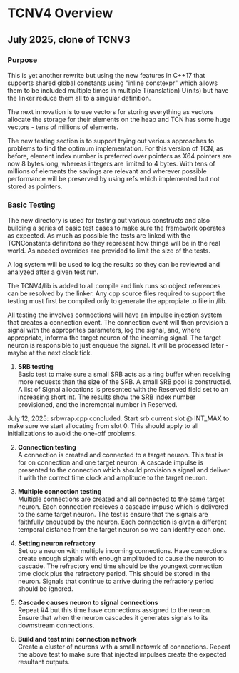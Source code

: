 # TCNV4 Overview
## July 2025, clone of TCNV3
### Purpose
This is yet another rewrite but using the new features in C++17 that supports shared global constants using "inline constexpr" which allows them to be included multiple times in multiple T(ranslation) U(nits) but have the linker reduce them all to a singular definition.

The next innovation is to use vectors for storing everything as vectors allocate the storage for their elements on the heap and TCN has some huge vectors - tens of millions of elements.

The new testing section is to support trying out verious approaches to problems to find the optimum implementation. For this version of TCN, as before, element index number is preferred over pointers as X64 pointers are now 8 bytes long, whereas integers are limited to 4 bytes. With tens of millions of elements the savings are relevant and wherever possible performance will be preserved by using refs which implemented but not stored as pointers.

### Basic Testing
The new directory is used for testing out various constructs and also building a series of basic test cases to make sure the framework operates as expected.
As much as possible the tests are linked with the TCNConstants definitons so they represent how things will be in the real world. As needed overrides are provided to limit the size of the tests.

A log system will be used to log the results so they can be reviewed and analyzed after a given test run.

The TCNV4/lib is added to all compile and link runs so object references can be resolved by the linker. Any cpp source files required to support the testing must first be compiled only to generate the appropiate .o file in /lib.

All testing the involves connections will have an impulse injection system that creates a connection event. The connection event will then provision a signal with the approprites parameters, log the signal, and, where appropriate, informa the target neuron of the incoming signal. The target neuron is responsible to just enqueue the signal. It will be processed later - maybe at the next clock tick.

1. **SRB testing**\
Basic test to make sure a small SRB acts as a ring buffer when receiving more requests than the size of the SRB.
A small SRB pool is constructed. A list of Signal allocations is presented with the Reserved field set to an increasing short int. 
The results show the SRB index number provisioned, and the incremental number in Reserved.

July 12, 2025: srbwrap.cpp concluded. Start srb current slot @ INT_MAX to make sure we start allocating from
slot 0. This should apply to all initializations to avoid the one-off problems.

2. **Connection testing**\
A connection is created and connected to a target neuron. This test is for on connection and one target neuron.
A cascade impulse is presented to the connection which should provision a signal and deliver it with the correct time clock and amplitude to the target neuron.

3. **Multiple connection testing**\
Multiple connections are created and all connected to the same target neuron.
Each connection recieves a cascade impuse which is delivered to the same target neuron. The test is ensure that the signals are faithfully enqueued by the neuron.
Each connection is given a different temporal distance from the target neuron so we can identify each one.

4. **Setting neuron refractory**\
Set up a neuron with multiple incoming connections. Have connections create enough signals with enough amplituded to cause the neuron to cascade.
The refractory end time should be the youngext connection time clock plus the refractory period. This should be stored in the neuron.
Signals that continue to arrive during the refractory period should be ignored.

5. **Cascade causes neuron to signal connections**\
Repeat #4 but this time have connections assigned to the neuron. Ensure that when the neuron cascades it generates signals to its downstream connections.

6. **Build and test mini connection network**\
Create a cluster of neurons with a small netowrk of connections. Repeat the above test to make sure that injected impulses create the expected resultant outputs.
